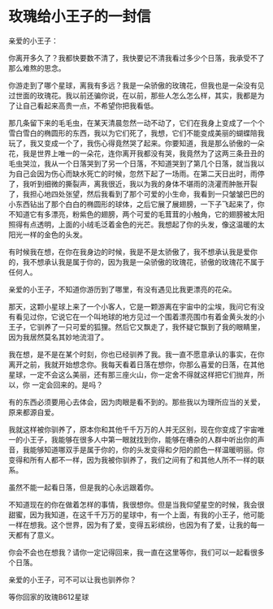# 玫瑰给小王子的一封信

亲爱的小王子： 

你离开多久了？我都快要数不清了，我快要记不清我看过多少个日落，我承受不了那么难熬的思念。 

你游走到了哪个星球，离我有多远？我是一朵骄傲的玫瑰花，但我也是一朵没有见过世面的玫瑰花。我以前还骗你说，在以前，那些人怎么怎么样，其实，我都是为了让自己看起来高贵一点，不希望你把我看低。 

那几条留下来的毛毛虫，在某天清晨忽然一动不动了，它们在我身上变成了一个个雪白雪白的椭圆形的东西，我以为它们死了，我想，它们不能变成美丽的蝴蝶陪我玩了，我又变成一个了，我伤心得竟然哭了起来。你要知道，我是那么骄傲的一朵花，我是世界上唯一的一朵花，连你离开我都没有哭，我竟然为了这两三条丑丑的毛虫哭泣，我从一个日落哭到了另一个日落，不知道哭到了第几个日落，就当我以为自己会因为伤心而缺水死亡的时候，忽然下起了一场雨。在第二天日出时，雨停了，我听到细微的撕裂声，离我很近，我以为我的身体不堪雨的浇灌而肿胀开裂了，我担心地四处张望，然后我看到了那个可爱的小生命，我看到一只皱皱巴巴的小东西钻出了那个白白的椭圆形的球体，之后它展了展翅膀，一下子飞起来了，你不知道它有多漂亮，粉紫色的翅膀，两个可爱的毛茸茸的小触角，它的翅膀被太阳照得有点透明，上面的小绒毛泛着金色的光芒。我想起了你的头发，像这温暖的太阳光一样的金色的头发。 

有时候我在想，在你在我身边的时候，我是不是太骄傲了，我不想承认我是爱你的，我不想承认我是属于你的，因为我是一朵骄傲的玫瑰花，骄傲的玫瑰花不属于任何人。 

亲爱的小王子，不知道你游历到了哪里，有没有遇见比我更漂亮的花朵。 

那天，这颗小星球上来了一个小客人，它是一颗游离在宇宙中的尘埃，我问它有没有看见过你，它说它在一个叫地球的地方见过一个围着漂亮围巾有着金黄头发的小王子，它驯养了一只可爱的狐狸。然后它又飘走了，我怀疑它飘到了我的眼睛里，因为我居然莫名其妙地流泪了。 

我在想，是不是在某个时刻，你也已经驯养了我。我一直不愿意承认的事实，在你离开之前，我就开始想念你。我每天看着日落在想你，你那么喜爱的日落，在其他星球，一定不会这么美丽，还有那三座火山，你一定舍不得就这样把它们抛弃，所以，你 一定会回来的。是吗？ 

有的东西必须要用心去体会，因为肉眼是看不到的。那些我以为理所应当的关爱，原来都源自爱。 

我就这样被你驯养了，原本你和其他千千万万的人并无区别，现在你变成了宇宙唯一的小王子，我能够在很多人中第一眼就找到你，能够在嘈杂的人群中听出你的声音，我能够知道哪双手是属于你的，你的头发变得和夕阳的颜色一样温暖明丽。你变得和所有人都不一样，因为我被你驯养了，我们之间有了和其他人所不一样的联系。 

虽然不能一起看日落，但是我的心永远跟着你。 

不知道现在的你在做着怎样的事情，我很想你。但是当我仰望星空的时候，我会很甜蜜，因为我知道，在这千千万万的星球中，有一个上面，有我的小王子，他可能一样在想我。这个世界，因为有了爱，变得五彩缤纷，也因为有了爱，让我的每一天都有了意义。 

你会不会也在想我？请你一定记得回来，我一直在这里等你，我们可以一起看很多个日落。 

亲爱的小王子，可不可以让我也驯养你？ 

等你回家的玫瑰B612星球